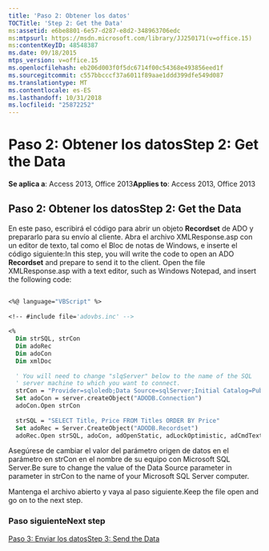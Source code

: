 ```yaml
---
title: 'Paso 2: Obtener los datos'
TOCTitle: 'Step 2: Get the Data'
ms:assetid: e6be8801-6e57-d287-e8d2-348963706edc
ms:mtpsurl: https://msdn.microsoft.com/library/JJ250171(v=office.15)
ms:contentKeyID: 48548387
ms.date: 09/18/2015
mtps_version: v=office.15
ms.openlocfilehash: eb206d003f0f5dc6714f00c54368e493856eed1f
ms.sourcegitcommit: c557bbcccf37a6011f89aae1ddd399dfe549d087
ms.translationtype: MT
ms.contentlocale: es-ES
ms.lasthandoff: 10/31/2018
ms.locfileid: "25872252"
---
```

# <a name="step-2-get-the-data"></a><span data-ttu-id="1a997-102">Paso 2: Obtener los datos</span><span class="sxs-lookup"><span data-stu-id="1a997-102">Step 2: Get the Data</span></span>


<span data-ttu-id="1a997-103">**Se aplica a**: Access 2013, Office 2013</span><span class="sxs-lookup"><span data-stu-id="1a997-103">**Applies to**: Access 2013, Office 2013</span></span>

## <a name="step-2-get-the-data"></a><span data-ttu-id="1a997-104">Paso 2: Obtener los datos</span><span class="sxs-lookup"><span data-stu-id="1a997-104">Step 2: Get the Data</span></span>

<span data-ttu-id="1a997-p101">En este paso, escribirá el código para abrir un objeto **Recordset** de ADO y prepararlo para su envío al cliente. Abra el archivo XMLResponse.asp con un editor de texto, tal como el Bloc de notas de Windows, e inserte el código siguiente:</span><span class="sxs-lookup"><span data-stu-id="1a997-p101">In this step, you will write the code to open an ADO **Recordset** and prepare to send it to the client. Open the file XMLResponse.asp with a text editor, such as Windows Notepad, and insert the following code:</span></span>

```vb 
 
<%@ language="VBScript" %> 
 
<!-- #include file='adovbs.inc' --> 
 
<% 
  Dim strSQL, strCon 
  Dim adoRec  
  Dim adoCon  
  Dim xmlDoc  
 
  ' You will need to change "slqServer" below to the name of the SQL  
  ' server machine to which you want to connect. 
  strCon = "Provider=sqloledb;Data Source=sqlServer;Initial Catalog=Pubs;Integrated Security=SSPI;" 
  Set adoCon = server.createObject("ADODB.Connection") 
  adoCon.Open strCon 
 
  strSQL = "SELECT Title, Price FROM Titles ORDER BY Price" 
  Set adoRec = Server.CreateObject("ADODB.Recordset") 
  adoRec.Open strSQL, adoCon, adOpenStatic, adLockOptimistic, adCmdText 
```

<span data-ttu-id="1a997-107">Asegúrese de cambiar el valor del parámetro origen de datos en el parámetro en strCon en el nombre de su equipo con Microsoft SQL Server.</span><span class="sxs-lookup"><span data-stu-id="1a997-107">Be sure to change the value of the Data Source parameter in parameter in strCon to the name of your Microsoft SQL Server computer.</span></span>

<span data-ttu-id="1a997-108">Mantenga el archivo abierto y vaya al paso siguiente.</span><span class="sxs-lookup"><span data-stu-id="1a997-108">Keep the file open and go on to the next step.</span></span>

### <a name="next-step"></a><span data-ttu-id="1a997-109">Paso siguiente</span><span class="sxs-lookup"><span data-stu-id="1a997-109">Next step</span></span>

[<span data-ttu-id="1a997-110">Paso 3: Enviar los datos</span><span class="sxs-lookup"><span data-stu-id="1a997-110">Step 3: Send the Data</span></span>](step-3-send-the-data.md)

